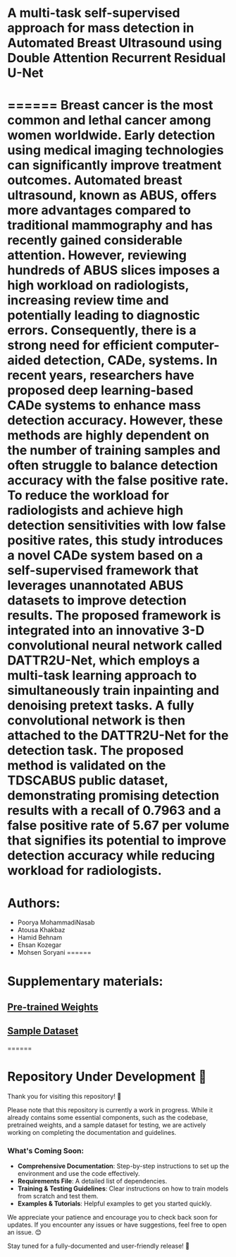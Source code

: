 # A multi-task self-supervised approach for mass detection in Automated Breast Ultrasound using Double Attention Recurrent Residual U-Net
======
Breast cancer is the most common and lethal cancer among women worldwide. Early detection using medical imaging technologies can significantly improve treatment outcomes. Automated breast ultrasound, known as ABUS, offers more advantages compared to traditional mammography and has recently gained considerable attention. However, reviewing hundreds of ABUS slices imposes a high workload on radiologists, increasing review time and potentially leading to diagnostic errors. Consequently, there is a strong need for efficient computer-aided detection, CADe, systems. In recent years, researchers have proposed deep learning-based CADe systems to enhance mass detection accuracy. However, these methods are highly dependent on the number of training samples and often struggle to balance detection accuracy with the false positive rate. To reduce the workload for radiologists and achieve high detection sensitivities with low false positive rates, this study introduces a novel CADe system based on a self-supervised framework that leverages unannotated ABUS datasets to improve detection results. The proposed framework is integrated into an innovative 3-D convolutional neural network called DATTR2U-Net, which employs a multi-task learning approach to simultaneously train inpainting and denoising pretext tasks. A fully convolutional network is then attached to the DATTR2U-Net for the detection task. The proposed method is validated on the TDSCABUS public dataset, demonstrating promising detection results with a recall of 0.7963 and a false positive rate of 5.67 per volume that signifies its potential to improve detection accuracy while reducing workload for radiologists.
======

# Authors:
- Poorya MohammadiNasab
- Atousa Khakbaz
- Hamid Behnam
- Ehsan Kozegar
- Mohsen Soryani
====== 

# Supplementary materials:
## [Pre-trained Weights](https://drive.google.com/drive/folders/14XkuninPXx0IlDigjaMjILmb-pzdbxnb?usp=sharing)
## [Sample Dataset](https://drive.google.com/drive/folders/1M_A50q3utWUuO2PY4ugNSMbaa82JEFvE?usp=sharing)
======

# Repository Under Development 🚧  

Thank you for visiting this repository! 🚀  

Please note that this repository is currently a work in progress. While it already contains some essential components, such as the codebase, pretrained weights, and a sample dataset for testing, we are actively working on completing the documentation and guidelines.  

### What's Coming Soon:  
- **Comprehensive Documentation**: Step-by-step instructions to set up the environment and use the code effectively.  
- **Requirements File**: A detailed list of dependencies.  
- **Training & Testing Guidelines**: Clear instructions on how to train models from scratch and test them.  
- **Examples & Tutorials**: Helpful examples to get you started quickly.  

We appreciate your patience and encourage you to check back soon for updates. If you encounter any issues or have suggestions, feel free to open an issue. 😊  

Stay tuned for a fully-documented and user-friendly release! 🚀

